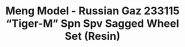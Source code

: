 ---
layout: product
title: "Meng Model - Russian Gaz 233115 “Tiger-M” Spn Spv Sagged Wheel Set (Resin)"
price: "2800" 
desc: "N/A"
img_path: "/assets/img/MM-SPS-035.jpg"
brand: "N/A"
available: false
special_offer: false
new: false
soon: false
cat: "010000"
subcat: "011000"
subsubcat: "0N/A"
sifra: "MM-SPS-035"
popular: false
---